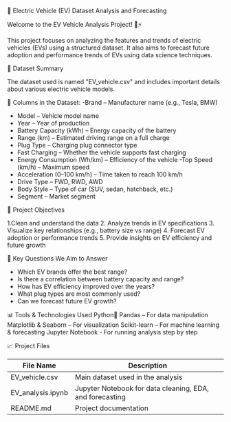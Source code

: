 🔋 Electric Vehicle (EV) Dataset Analysis and Forecasting

Welcome to the EV Vehicle Analysis Project! 🚗⚡

This project focuses on analyzing the features and trends of electric vehicles (EVs) using a structured dataset. It also aims to forecast future adoption and performance trends of EVs using data science techniques.


 📁 Dataset Summary

The dataset used is named "EV_vehicle.csv" and includes important details about various electric vehicle models.

🔸 Columns in the Dataset:
-Brand – Manufacturer name (e.g., Tesla, BMW)
- Model – Vehicle model name
- Year – Year of production
- Battery Capacity (kWh) – Energy capacity of the battery
- Range (km) – Estimated driving range on a full charge
- Plug Type – Charging plug connector type
- Fast Charging – Whether the vehicle supports fast charging
- Energy Consumption (Wh/km) – Efficiency of the vehicle
-Top Speed (km/h) – Maximum speed
- Acceleration (0–100 km/h) – Time taken to reach 100 km/h
- Drive Type – FWD, RWD, AWD
- Body Style – Type of car (SUV, sedan, hatchback, etc.)
- Segment – Market segment

 🎯 Project Objectives

1.Clean and understand the data
2. Analyze trends in EV specifications
3. Visualize key relationships (e.g., battery size vs range)
4. Forecast EV adoption or performance trends
5. Provide insights on EV efficiency and future growth



 📌 Key Questions We Aim to Answer

- Which EV brands offer the best range?
- Is there a correlation between battery capacity and range?
- How has EV efficiency improved over the years?
- What plug types are most commonly used?
- Can we forecast future EV growth?


 📊 Tools & Technologies Used
Python🐍
Pandas – For data manipulation
Matplotlib & Seaborn – For visualization
Scikit-learn  – For machine learning & forecasting
Jupyter Notebook - For running analysis step by step



 📈 Project Files

| File Name         | Description                                               |
|------------------ |-----------------------------------------------------------|
| EV_vehicle.csv    | Main dataset used in the analysis                         |
| EV_analysis.ipynb | Jupyter Notebook for data cleaning, EDA, and forecasting  |
| README.md         | Project documentation                                     |
